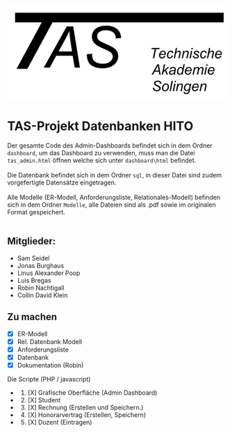 ![](taslogo/TASLogo.png)
# TAS-Projekt Datenbanken HITO
Der gesamte Code des Admin-Dashboards befindet sich in dem Ordner `dashboard`, um das Dashboard zu verwenden, muss man die Datei `tas_admin.html` öffnen welche sich unter `dashboard\html` befindet. <br><br>
Die Datenbank befindet sich in dem Ordner `sql`, in dieser Datei sind zudem vorgefertigte Datensätze eingetragen.<br><br>
Alle Modelle (ER-Modell, Anforderungsliste, Relationales-Modell) befinden sich in dem Ordner `Modelle`, alle Dateien sind als .pdf sowie im originalen Format gespeichert.<br><br>

## Mitglieder:
* Sam Seidel
* Jonas Burghaus
* Linus Alexander Poop
* Luis Bregas
* Robin Nachtigall
* Collin David Klein
  
## Zu machen
- [X] ER-Modell
- [X] Rel. Datenbank Modell
- [X] Anforderungsliste
- [X] Datenbank <br>
- [X] Dokumentation (Robin)

Die Scripte (PHP / javascript)
  - 1. [X] Grafische Oberfläche (Admin Dashboard)
  - 2. [X] Student
  - 3. [X] Rechnung (Erstellen und Speichern.)
  - 4. [X] Honorarvertrag (Erstellen, Speichern)
  - 5. [X] Dozent (Eintragen)
<br>
